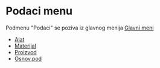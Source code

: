 # Podaci menu

Podmenu "Podaci" se poziva iz glavnog menija [Glavni meni](../../index_sr.md)

- [Alat](mk001_sr/mk001_sr.md)
- [Materijal](mk002_sr/mk002_sr.md)
- [Proizvod](mk003_sr/mk003_sr.md)
- [Osnov.pod](../m1_sr/m1_sr.md)


